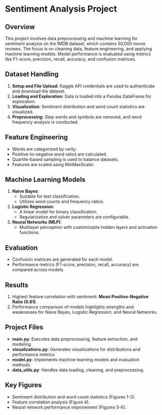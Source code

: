 # Sentiment Analysis Project

## Overview
This project involves data preprocessing and machine learning for sentiment analysis on the IMDB dataset, which contains 50,000 movie reviews. The focus is on cleaning data, feature engineering, and applying machine learning models. Model performance is evaluated using metrics like F1-score, precision, recall, accuracy, and confusion matrices.

## Dataset Handling
1. **Setup and File Upload**: Kaggle API credentials are used to authenticate and download the dataset.
2. **Loading and Exploration**: Data is loaded into a Pandas DataFrame for exploration.
3. **Visualization**: Sentiment distribution and word count statistics are visualized.
4. **Preprocessing**: Stop words and symbols are removed, and word frequency analysis is conducted.

## Feature Engineering
- Words are categorized by rarity.
- Positive-to-negative word ratios are calculated.
- Quartile-based sampling is used to balance datasets.
- Features are scaled using MinMaxScaler.

## Machine Learning Models
1. **Naive Bayes**:
   - Suitable for text classification.
   - Utilizes word counts and frequency ratios.
2. **Logistic Regression**:
   - A linear model for binary classification.
   - Regularization and solver parameters are configurable.
3. **Neural Networks (MLP)**:
   - Multilayer perceptron with customizable hidden layers and activation functions.

## Evaluation
- Confusion matrices are generated for each model.
- Performance metrics (F1-score, precision, recall, accuracy) are compared across models.

## Results
1. Highest feature correlation with sentiment: **Mean Positive-Negative Ratio (0.61)**.
2. Performance comparison of models highlights strengths and weaknesses for Naive Bayes, Logistic Regression, and Neural Networks.

## Project Files
- **main.py**: Executes data preprocessing, feature extraction, and modeling.
- **visualizations.py**: Generates visualizations for distributions and performance metrics.
- **model.py**: Implements machine learning models and evaluation methods.
- **data_utils.py**: Handles data loading, cleaning, and preprocessing.

## Key Figures
- Sentiment distribution and word count statistics (Figures 1-3).
- Feature correlation analysis (Figure 4).
- Neural network performance improvement (Figures 5-6).

